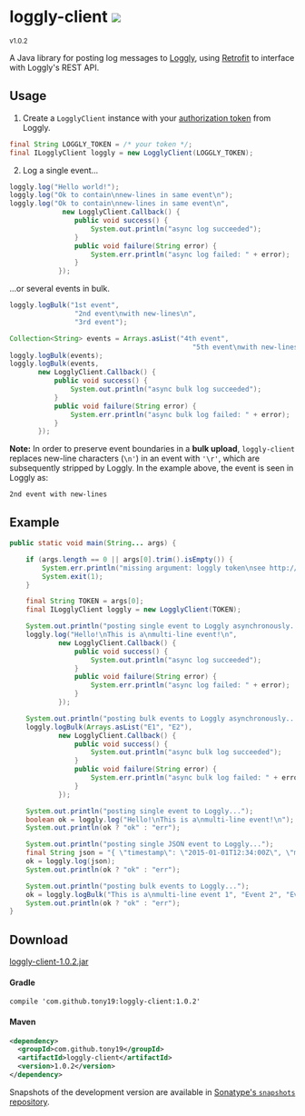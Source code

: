<h1>loggly-client <a href='https://tony19.ci.cloudbees.com/job/loggly-client/'><a href='https://tony19.ci.cloudbees.com/job/loggly-client/job/loggly-client-SNAPSHOT/'><img src='https://tony19.ci.cloudbees.com/buildStatus/icon?job=loggly-client/loggly-client-SNAPSHOT'></a></a></h1>
<sup>v1.0.2</sup>

A Java library for posting log messages to [Loggly][1], using [Retrofit][2] to interface with Loggly's REST API.

Usage
-----
1. Create a `LogglyClient` instance with your [authorization token][4] from Loggly.
 ```java
final String LOGGLY_TOKEN = /* your token */;
final ILogglyClient loggly = new LogglyClient(LOGGLY_TOKEN);
```

2. Log a single event...
 ```java
 loggly.log("Hello world!");
 loggly.log("Ok to contain\nnew-lines in same event\n");
 loggly.log("Ok to contain\nnew-lines in same event\n",
              new LogglyClient.Callback() {
                 public void success() {
                     System.out.println("async log succeeded");
                 }
                 public void failure(String error) {
                     System.err.println("async log failed: " + error);
                 }
             });
 ```

 ...or several events in bulk.
 ```java
 loggly.logBulk("1st event",
                 "2nd event\nwith new-lines\n",
                 "3rd event");

Collection<String> events = Arrays.asList("4th event",
                                              "5th event\nwith new-lines\n");
loggly.logBulk(events);
loggly.logBulk(events,
        new LogglyClient.Callback() {
            public void success() {
                System.out.println("async bulk log succeeded");
            }
            public void failure(String error) {
                System.err.println("async bulk log failed: " + error);
            }
        });
 ```

 **Note:** In order to preserve event boundaries in a **bulk upload**, `loggly-client` replaces new-line characters (`\n'`) in an event with `'\r'`, which are subsequently stripped by Loggly. In the example above, the event is seen in Loggly as:
 ```
 2nd event with new-lines
 ```

Example
-------
```java
public static void main(String... args) {

    if (args.length == 0 || args[0].trim().isEmpty()) {
        System.err.println("missing argument: loggly token\nsee http://loggly.com/docs/customer-token-authentication-token/");
        System.exit(1);
    }

    final String TOKEN = args[0];
    final ILogglyClient loggly = new LogglyClient(TOKEN);

    System.out.println("posting single event to Loggly asynchronously...");
    loggly.log("Hello!\nThis is a\nmulti-line event!\n",
            new LogglyClient.Callback() {
                public void success() {
                    System.out.println("async log succeeded");
                }
                public void failure(String error) {
                    System.err.println("async log failed: " + error);
                }
            });

    System.out.println("posting bulk events to Loggly asynchronously...");
    loggly.logBulk(Arrays.asList("E1", "E2"),
            new LogglyClient.Callback() {
                public void success() {
                    System.out.println("async bulk log succeeded");
                }
                public void failure(String error) {
                    System.err.println("async bulk log failed: " + error);
                }
            });

    System.out.println("posting single event to Loggly...");
    boolean ok = loggly.log("Hello!\nThis is a\nmulti-line event!\n");
    System.out.println(ok ? "ok" : "err");

    System.out.println("posting single JSON event to Loggly...");
    final String json = "{ \"timestamp\": \"2015-01-01T12:34:00Z\", \"message\": \"Event 100\", \"count\": 100 }";
    ok = loggly.log(json);
    System.out.println(ok ? "ok" : "err");

    System.out.println("posting bulk events to Loggly...");
    ok = loggly.logBulk("This is a\nmulti-line event 1", "Event 2", "Event 3");
    System.out.println(ok ? "ok" : "err");
}
```

Download
--------

[loggly-client-1.0.2.jar][5]

#### Gradle

```
compile 'com.github.tony19:loggly-client:1.0.2'
```

#### Maven

```xml
<dependency>
  <groupId>com.github.tony19</groupId>
  <artifactId>loggly-client</artifactId>
  <version>1.0.2</version>
</dependency>
```

Snapshots of the development version are available in [Sonatype's `snapshots` repository][3].


[1]: http://loggly.com
[2]: http://square.github.io/retrofit/
[3]: https://oss.sonatype.org/content/repositories/snapshots/com/github/tony19/loggly-client/
[4]: https://www.loggly.com/docs/customer-token-authentication-token/
[5]: http://goo.gl/BkpE4B
